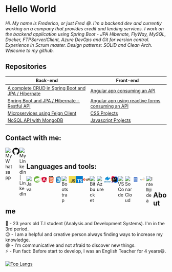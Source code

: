 # Hello World

*Hi. My name is Frederico, or just Fred 😄. I’m a backend dev and currently working on a company that provides credit and lending services. I work on the backend application using Spring Boot - JPA Hibenate, FlyWay, MySQL, Docker, FTPServer/Client, Azure DevOps and Git for version control. Experience in Scrum master. Design patterns: SOLID and Clean Arch. Welcome to my github.*

## Repositories

Back-end | Front-end
------------ | -------------
[A complete CRUD in Spring Boot and JPA / Hibernate](https://github.com/fred1895/cursomvc)| [Angular app consuming an API](https://github.com/fred1895/angular-clientes-app)
[Spring Boot and JPA / Hibernate - Restful API](https://github.com/fred1895/spring-angular-clientes_project)| [Angular app using reactive forms consuming an API](https://github.com/fred1895/front-agenda-angular)
[Microservices using Feign Client](https://github.com/fred1895/feign-client-viacep)| [CSS Projects](https://github.com/fred1895/css_study)
[NoSQL API with MongoDB](https://github.com/fred1895/mongodb-springboot)| [Javascript Projects](https://github.com/fred1895/js_study)


## Contact with me:

[<img align="left" alt="MyWhatsapp" width="22px" src="https://cdn.pixabay.com/photo/2015/08/03/13/58/soon-873316__340.png" />][whatsapp]
[<img align="left" alt="MyGitHub | GitHub" width="22px" src="logos/github.svg?raw=true" />][github]
[<img align="left" alt="MyLinkedIn | LinkedIn" width="22px" src="https://cdn.pixabay.com/photo/2017/08/22/11/56/linked-in-2668700_960_720.png" />][linkedin]

<br>

## Languages and tools:

[<img align="left" alt="Java" width="22px" src="https://help.crossbrowsertesting.com/wp-content/uploads/2017/08/java-logo-large.png" />][java]
[<img align="left" alt="Spring Boot" width="22px" src="https://raw.githubusercontent.com/github/explore/80688e429a7d4ef2fca1e82350fe8e3517d3494d/topics/spring-boot/spring-boot.png" />][spring]
[<img align="left" alt="Angular" width="22px" src="https://raw.githubusercontent.com/github/explore/80688e429a7d4ef2fca1e82350fe8e3517d3494d/topics/angular/angular.png" />][angular]
[<img align="left" alt="HTML" width="22px" src="https://raw.githubusercontent.com/github/explore/80688e429a7d4ef2fca1e82350fe8e3517d3494d/topics/html/html.png" />][html]
[<img align="left" alt="CSS" width="22px" src="https://raw.githubusercontent.com/github/explore/80688e429a7d4ef2fca1e82350fe8e3517d3494d/topics/css/css.png" />][css]
[<img align="left" alt="Bootstrap" width="22px" src="https://getbootstrap.com/docs/4.0/assets/brand/bootstrap-social-logo.png" />][bootstrap]
[<img align="left" alt="Javascript" width="22px" src="https://raw.githubusercontent.com/github/explore/80688e429a7d4ef2fca1e82350fe8e3517d3494d/topics/javascript/javascript.png" />][javascript]
[<img align="left" alt="Typescript" width="22px" src="https://raw.githubusercontent.com/github/explore/80688e429a7d4ef2fca1e82350fe8e3517d3494d/topics/typescript/typescript.png" />][typescript]
[<img align="left" alt="Git" width="22px" src="https://raw.githubusercontent.com/github/explore/80688e429a7d4ef2fca1e82350fe8e3517d3494d/topics/git/git.png" />][git]
[<img align="left" alt="Bitbucket" width="22px" src="https://img.favpng.com/7/19/23/bitbucket-computer-software-github-clip-art-png-favpng-13fqKUGpzmm6QU1XDrv1VcZrA_t.jpg" />][bitbucket]
[<img align="left" alt="Azure" width="22px" src="https://img.stackshare.io/service/4313/XNKktHjN_400x400.png" />][azure]
[<img align="left" alt="Docker" width="22px" src="https://raw.githubusercontent.com/github/explore/80688e429a7d4ef2fca1e82350fe8e3517d3494d/topics/docker/docker.png" />][docker]
[<img align="left" alt="Intellijidea" width="22px" src="logos/intellij.jpg?raw=true" />][intellij]
[<img align="left" alt="VS Code" width="22px" src="https://miro.medium.com/max/400/0*yhgQ3dyb17qTLg__.jpg" />][vscode]
[<img align="left" alt="SonarCloud" width="22px" src="https://pbs.twimg.com/profile_images/955394530806829056/LC7DAYM3_400x400.jpg" />][sonarcloud]
[<img align="left" alt="SQL" width="22px" src="https://raw.githubusercontent.com/github/explore/80688e429a7d4ef2fca1e82350fe8e3517d3494d/topics/sql/sql.png" />][sql]
[<img align="left" alt="Intellijidea" width="22px" src="logos/mysql.svg?raw=true" />][mysql]
[<img align="left" alt="Intellijidea" width="22px" src="https://upload.wikimedia.org/wikipedia/commons/thumb/2/29/Postgresql_elephant.svg/1200px-Postgresql_elephant.svg.png" />][postgresql]

<br>

## About me
  💬 - 23 years old T.I student (Analysis and Development Systems). I'm in the 3rd period.
 </br>
 😉 - I am a helpful and creative person always finding ways to increase my knowledge. 
 <br>
 😄 - I'm communicative and not afraid to discover new things.
 </br>
 ⚡ - Fun fact: Before start to develop, I was an English Teacher for 4 years😄.
 </br></br>
 [![Top Langs](https://github-readme-stats.vercel.app/api/top-langs/?username=fred1895&layout=compact)](https://github.com/fred1895?tab=repositories)

[whatsapp]: https://api.whatsapp.com/send?phone=5522988496738
[linkedin]: https://www.linkedin.com/in/frederico-almeida-860b6814b/
[github]: https://github.com/fred1895?tab=repositories
[java]: https://www.java.com/
[spring]: https://spring.io/projects/spring-boot
[angular]: https://angular.io/
[html]: https://developer.mozilla.org/pt-BR/docs/Web/HTML
[css]: https://www.w3.org/Style/CSS/Overview.en.html
[javascript]: https://www.javascript.com/
[typescript]: https://www.typescriptlang.org/
[git]: https://github.com
[bitbucket]: https://bitbucket.org/product/
[azure]: https://azure.microsoft.com/
[docker]: https://www.docker.com/
[intellij]: https://www.jetbrains.com/pt-br/idea/
[vscode]: https://code.visualstudio.com/
[sonarcloud]: https://sonarcloud.io/
[bootstrap]: https://getbootstrap.com/
[sql]: https://www.w3schools.com/sql/
[mysql]: https://www.mysql.com/
[postgresql]: https://www.postgresql.org/

<!--
**fred1895/fred1895** is a ✨ _special_ ✨ repository because its `README.md` (this file) appears on your GitHub profile.

Here are some ideas to get you started:


- 🌱 I’m currently learning ...
- 👯 I’m looking to collaborate on ...
- 🤔 I’m looking for help with ...
- 💬 Ask me about ...
- 📫 How to reach me: ...
- 😄 Pronouns: ...
- ⚡ Fun fact: ...
-->
